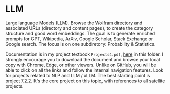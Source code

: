 # LLM
Large language Models (LLM). Browse the <a href="https://mathworld.wolfram.com/">Wolfram directory</a> and associated URLs (directory and content pages), to create the category structure and good word embeddings. The goal is to generate enriched prompts for GPT, Wikipedia, ArXiv, Google Scholar, Stack Exchange or Google search. The focus is on one subdiretory: Probability & Statistics. 
<p>
Documentation is in my project textbook <code>Projects4.pdf</code>, <a href="https://github.com/VincentGranville/Large-Language-Models/blob/main/Projects4.pdf">here</a> in this folder. I strongly encourage you to download the document and browse your local copy with Chrome, Edge, or other viewers. Unlike on GitHub, you will be able to click on all the links and follow the internal navigation features. Look for projects related to NLP and LLM / xLLM. The best starting point is project 7.2.2. It's the core project on this topic, with references to all satellite projects.  
</p>
